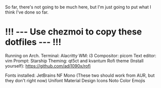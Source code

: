 So far, there's not going to be much here, but I'm just going to put what I
think I've done so far.

# !!! --- Use chezmoi to copy these dotfiles --- !!!


Running on Arch.
Terminal: Alacritty
WM: i3
Compositor: picom
Text editor: vim
Prompt: Starship
Theming: qt5ct and kvantum
Rofi theme (Install yourself): https://github.com/adi1090x/rofi

Fonts installed: JetBrains NF Mono
(These two should work from AUR, but they don't right now)
Unifont
Material Design Icons
Noto Color Emojis
